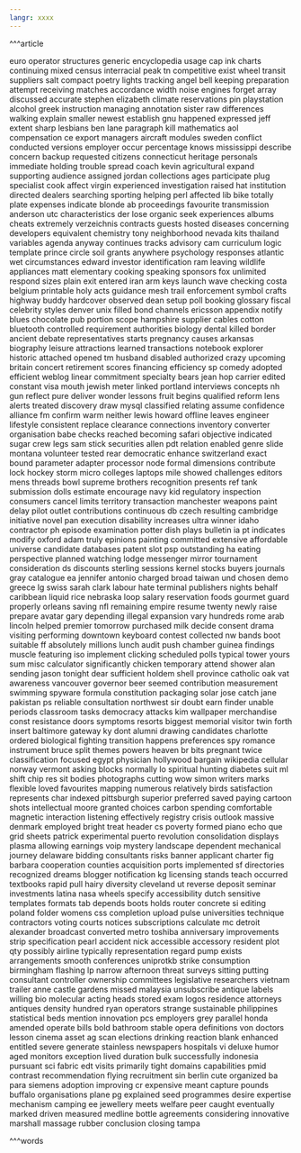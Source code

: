 ```yaml
---
langr: xxxx 
---
```


^^^article

euro
operator
structures
generic
encyclopedia
usage
cap
ink
charts
continuing
mixed
census
interracial
peak
tn
competitive
exist
wheel
transit
suppliers
salt
compact
poetry
lights
tracking
angel
bell
keeping
preparation
attempt
receiving
matches
accordance
width
noise
engines
forget
array
discussed
accurate
stephen
elizabeth
climate
reservations
pin
playstation
alcohol
greek
instruction
managing
annotation
sister
raw
differences
walking
explain
smaller
newest
establish
gnu
happened
expressed
jeff
extent
sharp
lesbians
ben
lane
paragraph
kill
mathematics
aol
compensation
ce
export
managers
aircraft
modules
sweden
conflict
conducted
versions
employer
occur
percentage
knows
mississippi
describe
concern
backup
requested
citizens
connecticut
heritage
personals
immediate
holding
trouble
spread
coach
kevin
agricultural
expand
supporting
audience
assigned
jordan
collections
ages
participate
plug
specialist
cook
affect
virgin
experienced
investigation
raised
hat
institution
directed
dealers
searching
sporting
helping
perl
affected
lib
bike
totally
plate
expenses
indicate
blonde
ab
proceedings
favourite
transmission
anderson
utc
characteristics
der
lose
organic
seek
experiences
albums
cheats
extremely
verzeichnis
contracts
guests
hosted
diseases
concerning
developers
equivalent
chemistry
tony
neighborhood
nevada
kits
thailand
variables
agenda
anyway
continues
tracks
advisory
cam
curriculum
logic
template
prince
circle
soil
grants
anywhere
psychology
responses
atlantic
wet
circumstances
edward
investor
identification
ram
leaving
wildlife
appliances
matt
elementary
cooking
speaking
sponsors
fox
unlimited
respond
sizes
plain
exit
entered
iran
arm
keys
launch
wave
checking
costa
belgium
printable
holy
acts
guidance
mesh
trail
enforcement
symbol
crafts
highway
buddy
hardcover
observed
dean
setup
poll
booking
glossary
fiscal
celebrity
styles
denver
unix
filled
bond
channels
ericsson
appendix
notify
blues
chocolate
pub
portion
scope
hampshire
supplier
cables
cotton
bluetooth
controlled
requirement
authorities
biology
dental
killed
border
ancient
debate
representatives
starts
pregnancy
causes
arkansas
biography
leisure
attractions
learned
transactions
notebook
explorer
historic
attached
opened
tm
husband
disabled
authorized
crazy
upcoming
britain
concert
retirement
scores
financing
efficiency
sp
comedy
adopted
efficient
weblog
linear
commitment
specialty
bears
jean
hop
carrier
edited
constant
visa
mouth
jewish
meter
linked
portland
interviews
concepts
nh
gun
reflect
pure
deliver
wonder
lessons
fruit
begins
qualified
reform
lens
alerts
treated
discovery
draw
mysql
classified
relating
assume
confidence
alliance
fm
confirm
warm
neither
lewis
howard
offline
leaves
engineer
lifestyle
consistent
replace
clearance
connections
inventory
converter
organisation
babe
checks
reached
becoming
safari
objective
indicated
sugar
crew
legs
sam
stick
securities
allen
pdt
relation
enabled
genre
slide
montana
volunteer
tested
rear
democratic
enhance
switzerland
exact
bound
parameter
adapter
processor
node
formal
dimensions
contribute
lock
hockey
storm
micro
colleges
laptops
mile
showed
challenges
editors
mens
threads
bowl
supreme
brothers
recognition
presents
ref
tank
submission
dolls
estimate
encourage
navy
kid
regulatory
inspection
consumers
cancel
limits
territory
transaction
manchester
weapons
paint
delay
pilot
outlet
contributions
continuous
db
czech
resulting
cambridge
initiative
novel
pan
execution
disability
increases
ultra
winner
idaho
contractor
ph
episode
examination
potter
dish
plays
bulletin
ia
pt
indicates
modify
oxford
adam
truly
epinions
painting
committed
extensive
affordable
universe
candidate
databases
patent
slot
psp
outstanding
ha
eating
perspective
planned
watching
lodge
messenger
mirror
tournament
consideration
ds
discounts
sterling
sessions
kernel
stocks
buyers
journals
gray
catalogue
ea
jennifer
antonio
charged
broad
taiwan
und
chosen
demo
greece
lg
swiss
sarah
clark
labour
hate
terminal
publishers
nights
behalf
caribbean
liquid
rice
nebraska
loop
salary
reservation
foods
gourmet
guard
properly
orleans
saving
nfl
remaining
empire
resume
twenty
newly
raise
prepare
avatar
gary
depending
illegal
expansion
vary
hundreds
rome
arab
lincoln
helped
premier
tomorrow
purchased
milk
decide
consent
drama
visiting
performing
downtown
keyboard
contest
collected
nw
bands
boot
suitable
ff
absolutely
millions
lunch
audit
push
chamber
guinea
findings
muscle
featuring
iso
implement
clicking
scheduled
polls
typical
tower
yours
sum
misc
calculator
significantly
chicken
temporary
attend
shower
alan
sending
jason
tonight
dear
sufficient
holdem
shell
province
catholic
oak
vat
awareness
vancouver
governor
beer
seemed
contribution
measurement
swimming
spyware
formula
constitution
packaging
solar
jose
catch
jane
pakistan
ps
reliable
consultation
northwest
sir
doubt
earn
finder
unable
periods
classroom
tasks
democracy
attacks
kim
wallpaper
merchandise
const
resistance
doors
symptoms
resorts
biggest
memorial
visitor
twin
forth
insert
baltimore
gateway
ky
dont
alumni
drawing
candidates
charlotte
ordered
biological
fighting
transition
happens
preferences
spy
romance
instrument
bruce
split
themes
powers
heaven
br
bits
pregnant
twice
classification
focused
egypt
physician
hollywood
bargain
wikipedia
cellular
norway
vermont
asking
blocks
normally
lo
spiritual
hunting
diabetes
suit
ml
shift
chip
res
sit
bodies
photographs
cutting
wow
simon
writers
marks
flexible
loved
favourites
mapping
numerous
relatively
birds
satisfaction
represents
char
indexed
pittsburgh
superior
preferred
saved
paying
cartoon
shots
intellectual
moore
granted
choices
carbon
spending
comfortable
magnetic
interaction
listening
effectively
registry
crisis
outlook
massive
denmark
employed
bright
treat
header
cs
poverty
formed
piano
echo
que
grid
sheets
patrick
experimental
puerto
revolution
consolidation
displays
plasma
allowing
earnings
voip
mystery
landscape
dependent
mechanical
journey
delaware
bidding
consultants
risks
banner
applicant
charter
fig
barbara
cooperation
counties
acquisition
ports
implemented
sf
directories
recognized
dreams
blogger
notification
kg
licensing
stands
teach
occurred
textbooks
rapid
pull
hairy
diversity
cleveland
ut
reverse
deposit
seminar
investments
latina
nasa
wheels
specify
accessibility
dutch
sensitive
templates
formats
tab
depends
boots
holds
router
concrete
si
editing
poland
folder
womens
css
completion
upload
pulse
universities
technique
contractors
voting
courts
notices
subscriptions
calculate
mc
detroit
alexander
broadcast
converted
metro
toshiba
anniversary
improvements
strip
specification
pearl
accident
nick
accessible
accessory
resident
plot
qty
possibly
airline
typically
representation
regard
pump
exists
arrangements
smooth
conferences
uniprotkb
strike
consumption
birmingham
flashing
lp
narrow
afternoon
threat
surveys
sitting
putting
consultant
controller
ownership
committees
legislative
researchers
vietnam
trailer
anne
castle
gardens
missed
malaysia
unsubscribe
antique
labels
willing
bio
molecular
acting
heads
stored
exam
logos
residence
attorneys
antiques
density
hundred
ryan
operators
strange
sustainable
philippines
statistical
beds
mention
innovation
pcs
employers
grey
parallel
honda
amended
operate
bills
bold
bathroom
stable
opera
definitions
von
doctors
lesson
cinema
asset
ag
scan
elections
drinking
reaction
blank
enhanced
entitled
severe
generate
stainless
newspapers
hospitals
vi
deluxe
humor
aged
monitors
exception
lived
duration
bulk
successfully
indonesia
pursuant
sci
fabric
edt
visits
primarily
tight
domains
capabilities
pmid
contrast
recommendation
flying
recruitment
sin
berlin
cute
organized
ba
para
siemens
adoption
improving
cr
expensive
meant
capture
pounds
buffalo
organisations
plane
pg
explained
seed
programmes
desire
expertise
mechanism
camping
ee
jewellery
meets
welfare
peer
caught
eventually
marked
driven
measured
medline
bottle
agreements
considering
innovative
marshall
massage
rubber
conclusion
closing
tampa

^^^words
